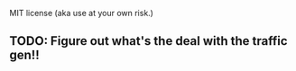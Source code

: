 MIT license (aka use at your own risk.)


## TODO: Figure out what's the deal with the traffic gen!!
